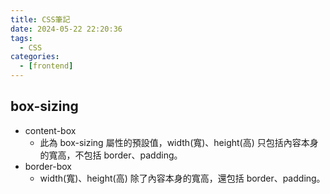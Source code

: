 ```yaml
---
title: CSS筆記
date: 2024-05-22 22:20:36
tags:
  - CSS
categories:
  - [frontend]
---
```


## box-sizing

- content-box
  - 此為 box-sizing 屬性的預設值，width(寬)、height(高) 只包括內容本身的寬高，不包括 border、padding。
- border-box
  - width(寬)、height(高) 除了內容本身的寬高，還包括 border、padding。

